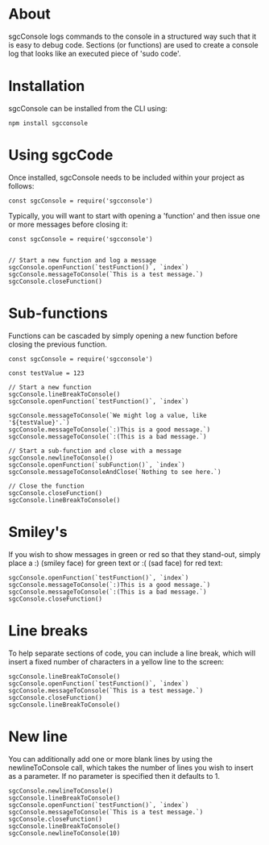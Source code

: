# About

sgcConsole logs commands to the console in a structured way such that it is easy to debug code. Sections (or functions) are used to create a console log that looks like an executed piece of 'sudo code'.

# Installation

sgcConsole can be installed from the CLI using:

```
npm install sgcconsole
```

# Using sgcCode

Once installed, sgcConsole needs to be included within your project as follows:

```
const sgcConsole = require('sgcconsole')
```

Typically, you will want to start with opening a 'function' and then issue one or more messages before closing it:

```
const sgcConsole = require('sgcconsole')


// Start a new function and log a message
sgcConsole.openFunction(`testFunction()`, `index`)
sgcConsole.messageToConsole(`This is a test message.`)
sgcConsole.closeFunction()
```

# Sub-functions

Functions can be cascaded by simply opening a new function before closing the previous function.

```
const sgcConsole = require('sgcconsole')

const testValue = 123

// Start a new function
sgcConsole.lineBreakToConsole()
sgcConsole.openFunction(`testFunction()`, `index`)

sgcConsole.messageToConsole(`We might log a value, like '${testValue}'.`)
sgcConsole.messageToConsole(`:)This is a good message.`)
sgcConsole.messageToConsole(`:(This is a bad message.`)

// Start a sub-function and close with a message
sgcConsole.newlineToConsole()
sgcConsole.openFunction(`subFunction()`, `index`)
sgcConsole.messageToConsoleAndClose(`Nothing to see here.`)

// Close the function
sgcConsole.closeFunction()
sgcConsole.lineBreakToConsole()
```

# Smiley's

If you wish to show messages in green or red so that they stand-out, simply place a :) (smiley face) for green text or :( (sad face) for red text:

```
sgcConsole.openFunction(`testFunction()`, `index`)
sgcConsole.messageToConsole(`:)This is a good message.`)
sgcConsole.messageToConsole(`:(This is a bad message.`)
sgcConsole.closeFunction()
```

# Line breaks

To help separate sections of code, you can include a line break, which will insert a fixed number of characters in a yellow line to the screen:

```
sgcConsole.lineBreakToConsole()
sgcConsole.openFunction(`testFunction()`, `index`)
sgcConsole.messageToConsole(`This is a test message.`)
sgcConsole.closeFunction()
sgcConsole.lineBreakToConsole()
```

# New line

You can additionally add one or more blank lines by using the newlineToConsole call, which takes the number of lines you wish to insert as a parameter. If no parameter is specified then it defaults to 1.

```
sgcConsole.newlineToConsole()
sgcConsole.lineBreakToConsole()
sgcConsole.openFunction(`testFunction()`, `index`)
sgcConsole.messageToConsole(`This is a test message.`)
sgcConsole.closeFunction()
sgcConsole.lineBreakToConsole()
sgcConsole.newlineToConsole(10)
```
